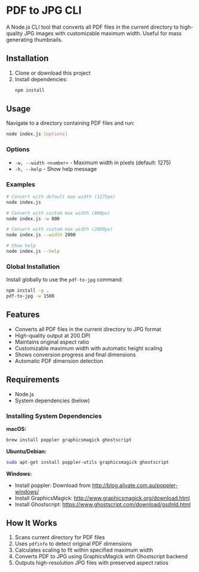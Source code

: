 # PDF to JPG CLI

A Node.js CLI tool that converts all PDF files in the current directory to high-quality JPG images with customizable maximum width. Useful for mass generating thumbnails.

## Installation

1. Clone or download this project
2. Install dependencies:
   ```bash
   npm install
   ```

## Usage

Navigate to a directory containing PDF files and run:

```bash
node index.js [options]
```

### Options

- `-w, --width <number>` - Maximum width in pixels (default: 1275)
- `-h, --help` - Show help message

### Examples

```bash
# Convert with default max width (1275px)
node index.js

# Convert with custom max width (800px)
node index.js -w 800

# Convert with custom max width (2000px)  
node index.js --width 2000

# Show help
node index.js --help
```

### Global Installation

Install globally to use the `pdf-to-jpg` command:

```bash
npm install -g .
pdf-to-jpg -w 1500
```

## Features

- Converts all PDF files in the current directory to JPG format
- High-quality output at 200 DPI
- Maintains original aspect ratio
- Customizable maximum width with automatic height scaling
- Shows conversion progress and final dimensions
- Automatic PDF dimension detection

## Requirements

- Node.js
- System dependencies (below)

### Installing System Dependencies

**macOS:**
```bash
brew install poppler graphicsmagick ghostscript
```

**Ubuntu/Debian:**
```bash
sudo apt-get install poppler-utils graphicsmagick ghostscript
```

**Windows:**
- Install poppler: Download from http://blog.alivate.com.au/poppler-windows/
- Install GraphicsMagick: http://www.graphicsmagick.org/download.html
- Install Ghostscript: https://www.ghostscript.com/download/gsdnld.html

## How It Works

1. Scans current directory for PDF files
2. Uses `pdfinfo` to detect original PDF dimensions
3. Calculates scaling to fit within specified maximum width
4. Converts PDF to JPG using GraphicsMagick with Ghostscript backend
5. Outputs high-resolution JPG files with preserved aspect ratios